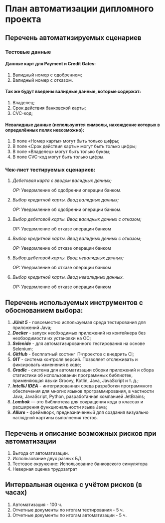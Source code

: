 # План автоматизации дипломного проекта

## Перечень автоматизируемых сценариев
### Тестовые данные
#### Данные карт для Payment и Credit Gates:
1. Валидный номер с одобрением;
2. Валидный номер с отказом.

#### Так же будут введены валидные данные, которые содержат:
1. Владелец;
2. Срок действия банковской карты;
3. СVC-код;
#### Невалидные данные (используются символы, нахождение которых в определённых полях невозможно):
1. В поле «Номер карты» могут быть только цифры;
2. В поле «Срок действия карты» могут быть только цифры;
3. В поле «Владелец» могут быть только буквы;
4. В поле CVC-код могут быть только цифры.
### Чек-лист тестируемых сценариев:
1. *Дебетовая карта с вводом валидных данных;*

    _ОР:_ Уведомление об одобрении операции банком.
2. *Выбор кредитной карты. Ввод валидных данных;*

    _ОР:_ Уведомление об одобрении операции банком.
3. *Выбор дебетовой карты. Ввод валидных данных с отказом;*

    _ОР:_ Уведомление об отказе операции банком
4. *Выбор кредитной карты. Ввод валидных денных с отказом;*

    _ОР:_ Уведомление об отказе операции банком
5. *Выбор дебетовой карты. Ввод невалидных данных;*

   _ОР:_ Уведомление об отказе операции банком
6. *Выбор кредитной карты. Ввод невалидных данных.*

   _ОР:_ Уведомление об отказе операции банком

## Перечень используемых инструментов с обоснованием выбора:
1. __*JUnit 5*__ - повсеместно используемая среда тестирования для приложений Java;
2. __*Docker*__ - запуск необходимых приложений из контейнера без необходимости их установки на ОС;
3. __*Selenide*__ - для автоматизированного тестирования на основе Selenium;
4. __*GitHub*__ - бесплатный хостинг IT-проектов с внедрить CI;
5. __*GIT*__ - система контроля версий. Позволяет отслеживать и фиксировать изменения в коде;
6. __*Gradle*__ - система для автоматизации сборки приложений и сбора статистики об использовании программных библиотек, применяющая языки Groovy, Kotlin, Java, JavaScript и т. д.;
7. __*IntelliJ IDEA*__ - интегрированная среда разработки программного обеспечения для многих языков программирования, в частности Java, JavaScript, Python, разработанная компанией JetBrains;
8. __*Lombok*__ — это библиотека для сокращения кода в классах и расширения функциональности языка Java;
9. __*Allure*__ - фреймворк, предназначенный для создания визуально наглядной картины выполнения тестов.

## Перечень и описание возможных рисков при автоматизации
1. Выгода от автоматизации.
2. Использование двух разных БД
3. Тестовое окружение: Использование банковского симулятора
4. Неверная оценка трудозатрат

## Интервальная оценка с учётом рисков (в часах)
1. Автоматизация - 100 ч.
2. Отчетные документы по итогам тестирования - 5 ч.
3. Отчетные документы по итогам автоматизации - 5 ч.